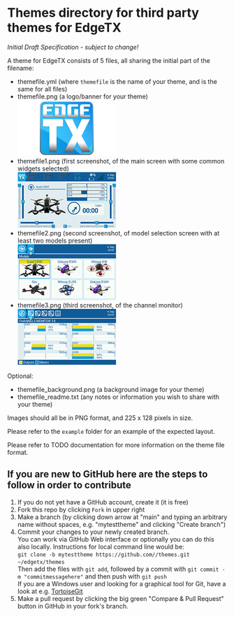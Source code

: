 # Themes directory for third party themes for EdgeTX

*Initial Draft Specification - subject to change!*

A theme for EdgeTX consists of 5 files, all sharing the initial part of the filename:
  - themefile.yml (where <code>themefile</code> is the name of your theme, and is the same for all files)
  - themefile.png (a logo/banner for your theme)</br>
    ![Example Logo](example/ETX.png)
  - themefile1.png (first screenshot, of the main screen with some common widgets selected)</br>
    ![Example Screenshot 1](example/ETX1.png)
  - themefile2.png (second screenshot, of model selection screen with at least two models present)</br>
    ![Example Screenshot 2](example/ETX2.png)
  - themefile3.png (third screenshot, of the channel monitor)</br>
    ![Example Screenshot 3](example/ETX3.png)

Optional:
  - themefile_background.png (a background image for your theme)
  - themefile_readme.txt (any notes or information you wish to share with your theme)

Images should all be in PNG format, and 225 x 128 pixels in size.

Please refer to the `example` folder for an example of the expected layout.

Please refer to TODO documentation for more information on the theme file format.

## If you are new to GitHub here are the steps to follow in order to contribute

<ol>
  <li>If you do not yet have a GitHub account, create it (it is free)</li>
  <li>Fork this repo by clicking <code>Fork</code> in upper right</li>
  <li>Make a branch (by clicking down arrow at "main" and typing an arbitrary name without spaces, e.g. "mytesttheme" and clicking "Create branch")</li>
  <li>Commit your changes to your newly created branch.
    <br>You can work via GitHub Web interface or optionally you can do this also locally. Instructions for local command line would be:
    <br><code>git clone -b mytesttheme https://github.com/<your user name in GitHub>/themes.git ~/edgetx/themes</code>
    <br>Then add the files with <code>git add</code>, followed by a commit with <code>git commit -m "commitmessagehere"</code> and then push with <code>git push</code>
  <br>If you are a Windows user and looking for a graphical tool for Git, have a look at e.g. <a href="https://tortoisegit.org/">TortoiseGit</a></li>
  <li>Make a pull request by clicking the big green "Compare & Pull Request" button in GitHub in your fork's branch.</li>
</ol>
